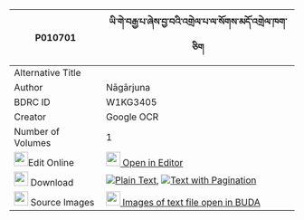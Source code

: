 |P010701|ཡི་གེ་བརྒྱ་པ་ཞེས་བྱ་བའི་འགྲེལ་པ་ལ་སོགས་མདོ་འགྲེལ་ཁག་ཅིག 
| --- | --- 
|Alternative Title |
|Author| Nāgārjuna
|BDRC ID | W1KG3405
|Creator | Google OCR
|Number of Volumes| 1
|<img width="25" src="https://img.icons8.com/color/25/000000/edit-property.png">Edit Online| [<img width="25" src="https://avatars.githubusercontent.com/u/45091458?s=200&v=4"> Open in Editor](http://editor.openpecha.org/P010701)
|<img width="25" src="https://img.icons8.com/fluent/48/000000/download-2.png"/>  Download | [![](https://img.icons8.com/color/20/000000/txt.png)Plain Text](https://github.com/Openpecha/P010701/releases/download/v1/yige_gyapa_shye_jawa_i_drelpa__plain_P010701.zip), [![](https://img.icons8.com/color/20/000000/txt.png)Text with Pagination](https://github.com/Openpecha/P010701/releases/download/v1/yige_gyapa_shye_jawa_i_drelpa__pages_P010701.zip)
|<img width="25" src="https://img.icons8.com/plasticine/100/000000/pictures-folder.png"/>  Source Images | [<img width="25" src="https://library.bdrc.io/icons/BUDA-small.svg"> Images of text file open in BUDA](https://library.bdrc.io/show/bdr:W1KG3405)